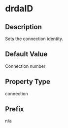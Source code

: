 # drdaID

## Description

Sets the connection identity.

## Default Value

Connection number

## Property Type

connection

## Prefix

n/a
